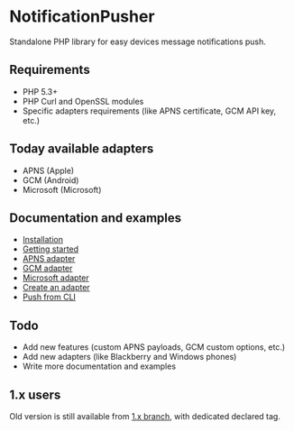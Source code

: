 # NotificationPusher

Standalone PHP library for easy devices message notifications push.

## Requirements

* PHP 5.3+
* PHP Curl and OpenSSL modules
* Specific adapters requirements (like APNS certificate, GCM API key, etc.)

## Today available adapters

* APNS (Apple)
* GCM (Android)
* Microsoft (Microsoft)

## Documentation and examples

* [Installation](https://github.com/unit27/NotificationPusher/blob/master/doc/installation.md)
* [Getting started](https://github.com/unit27/NotificationPusher/blob/master/doc/getting-started.md)
* [APNS adapter](https://github.com/unit27/NotificationPusher/blob/master/doc/apns-adapter.md)
* [GCM adapter](https://github.com/unit27/NotificationPusher/blob/master/doc/gcm-adapter.md)
* [Microsoft adapter](https://github.com/unit27/NotificationPusher/blob/master/doc/ms-adapter.md)
* [Create an adapter](https://github.com/unit27/NotificationPusher/blob/master/doc/create-an-adapter.md)
* [Push from CLI](https://github.com/unit27/NotificationPusher/blob/master/doc/push-from-cli.md)

## Todo

* Add new features (custom APNS payloads, GCM custom options, etc.)
* Add new adapters (like Blackberry and Windows phones)
* Write more documentation and examples

## 1.x users

Old version is still available from [1.x branch](https://github.com/unit27/NotificationPusher/tree/1.x), with dedicated declared tag.
